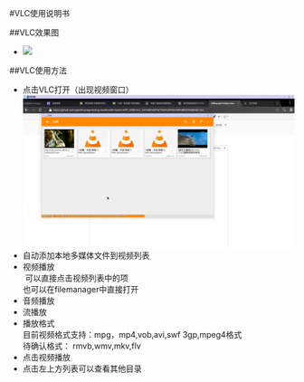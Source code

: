 #VLC使用说明书

##VLC效果图
- ![](https://github.com/openthos/app-testing-results/blob/master/IMGview/VLC.png)

##VLC使用方法
- 点击VLC打开（出现视频窗口）
![image](../IMGview/list.png)
- 自动添加本地多媒体文件到视频列表
- 视频播放  
  可以直接点击视频列表中的项  
  也可以在filemanager中直接打开
- 音频播放
- 流播放
- 播放格式  
目前视频格式支持：mpg，mp4,vob,avi,swf 3gp,mpeg4格式  
待确认格式： 
rmvb,wmv,mkv,flv  
- 点击视频播放
- 点击左上方列表可以查看其他目录
